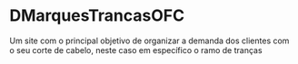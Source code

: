 # DMarquesTrancasOFC
 Um site com o principal objetivo de organizar a demanda dos clientes com o seu corte de cabelo, neste caso em específico o ramo de tranças
